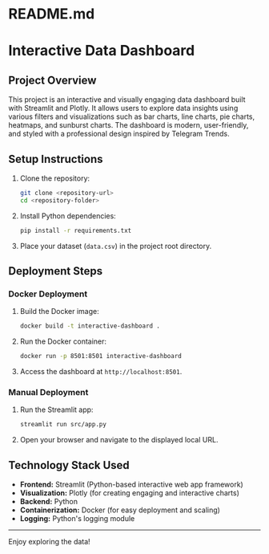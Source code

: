 # README.md

# Interactive Data Dashboard

## Project Overview

This project is an interactive and visually engaging data dashboard built with Streamlit and Plotly. It allows users to explore data insights using various filters and visualizations such as bar charts, line charts, pie charts, heatmaps, and sunburst charts. The dashboard is modern, user-friendly, and styled with a professional design inspired by Telegram Trends.

## Setup Instructions

1. Clone the repository:
   ```bash
   git clone <repository-url>
   cd <repository-folder>
   ```
2. Install Python dependencies:
   ```bash
   pip install -r requirements.txt
   ```
3. Place your dataset (`data.csv`) in the project root directory.

## Deployment Steps

### Docker Deployment

1. Build the Docker image:
   ```bash
   docker build -t interactive-dashboard .
   ```
2. Run the Docker container:
   ```bash
   docker run -p 8501:8501 interactive-dashboard
   ```
3. Access the dashboard at `http://localhost:8501`.

### Manual Deployment

1. Run the Streamlit app:
   ```bash
   streamlit run src/app.py
   ```
2. Open your browser and navigate to the displayed local URL.

## Technology Stack Used

- **Frontend:** Streamlit (Python-based interactive web app framework)
- **Visualization:** Plotly (for creating engaging and interactive charts)
- **Backend:** Python
- **Containerization:** Docker (for easy deployment and scaling)
- **Logging:** Python's logging module

---

Enjoy exploring the data!
